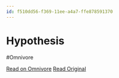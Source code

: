 ```yaml
---
id: f510dd56-f369-11ee-a4a7-ffe878591370
---
```


# Hypothesis
#Omnivore

[Read on Omnivore](https://omnivore.app/me/hypothesis-18eaf19d6e6)
[Read Original](https://hypothes.is/a/-TN-2vNjEe6pM-M94zI0hQ)

